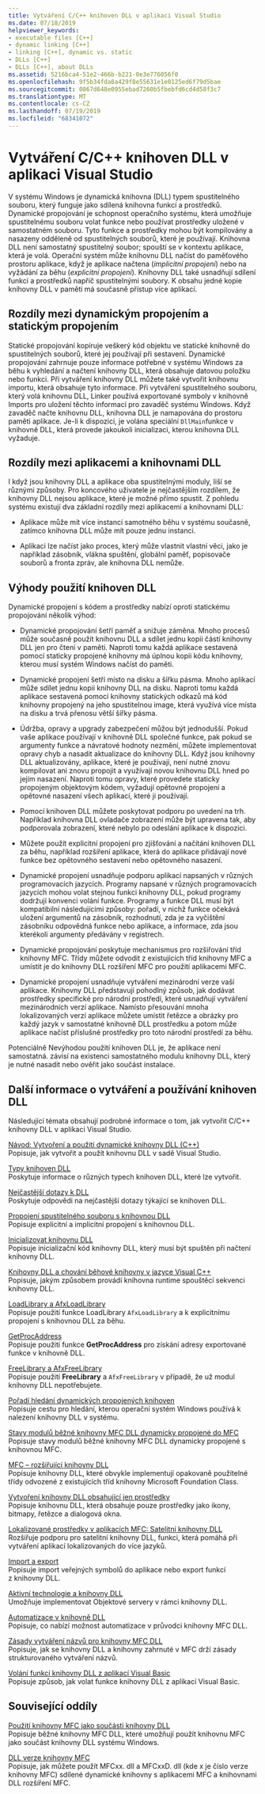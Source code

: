 ```yaml
---
title: Vytváření C/C++ knihoven DLL v aplikaci Visual Studio
ms.date: 07/18/2019
helpviewer_keywords:
- executable files [C++]
- dynamic linking [C++]
- linking [C++], dynamic vs. static
- DLLs [C++]
- DLLs [C++], about DLLs
ms.assetid: 5216bca4-51e2-466b-b221-0e3e776056f0
ms.openlocfilehash: 9f5b34fda8a429f8e55631e1e0125ed6f79d5bae
ms.sourcegitcommit: 0867d648e0955ebad7260b5fbebfd6cd4d58f3c7
ms.translationtype: MT
ms.contentlocale: cs-CZ
ms.lasthandoff: 07/19/2019
ms.locfileid: "68341072"
---
```

# <a name="create-cc-dlls-in-visual-studio"></a>Vytváření C/C++ knihoven DLL v aplikaci Visual Studio

V systému Windows je dynamická knihovna (DLL) typem spustitelného souboru, který funguje jako sdílená knihovna funkcí a prostředků. Dynamické propojování je schopnost operačního systému, která umožňuje spustitelnému souboru volat funkce nebo používat prostředky uložené v samostatném souboru. Tyto funkce a prostředky mohou být kompilovány a nasazeny odděleně od spustitelných souborů, které je používají. Knihovna DLL není samostatný spustitelný soubor; spouští se v kontextu aplikace, která je volá. Operační systém může knihovnu DLL načíst do paměťového prostoru aplikace, když je aplikace načtena (*implicitní propojení*) nebo na vyžádání za běhu (*explicitní propojení*). Knihovny DLL také usnadňují sdílení funkcí a prostředků napříč spustitelnými soubory. K obsahu jedné kopie knihovny DLL v paměti má současně přístup více aplikací.

## <a name="differences-between-dynamic-linking-and-static-linking"></a>Rozdíly mezi dynamickým propojením a statickým propojením

Statické propojování kopíruje veškerý kód objektu ve statické knihovně do spustitelných souborů, které jej používají při sestavení. Dynamické propojování zahrnuje pouze informace potřebné v systému Windows za běhu k vyhledání a načtení knihovny DLL, která obsahuje datovou položku nebo funkci. Při vytváření knihovny DLL můžete také vytvořit knihovnu importu, která obsahuje tyto informace. Při vytváření spustitelného souboru, který volá knihovnu DLL, Linker používá exportované symboly v knihovně Imports pro uložení těchto informací pro zavaděč systému Windows. Když zavaděč načte knihovnu DLL, knihovna DLL je namapována do prostoru paměti aplikace. Je-li k dispozici, je volána speciální `DllMain`funkce v knihovně DLL, která provede jakoukoli inicializaci, kterou knihovna DLL vyžaduje.

<a name="differences-between-applications-and-dlls"></a>

## <a name="differences-between-applications-and-dlls"></a>Rozdíly mezi aplikacemi a knihovnami DLL

I když jsou knihovny DLL a aplikace oba spustitelnými moduly, liší se různými způsoby. Pro koncového uživatele je nejčastějším rozdílem, že knihovny DLL nejsou aplikace, které je možné přímo spustit. Z pohledu systému existují dva základní rozdíly mezi aplikacemi a knihovnami DLL:

- Aplikace může mít více instancí samotného běhu v systému současně, zatímco knihovna DLL může mít pouze jednu instanci.

- Aplikaci lze načíst jako proces, který může vlastnit vlastní věci, jako je například zásobník, vlákna spuštění, globální paměť, popisovače souborů a fronta zpráv, ale knihovna DLL nemůže.

<a name="advantages-of-using-dlls"></a>

## <a name="advantages-of-using-dlls"></a>Výhody použití knihoven DLL

Dynamické propojení s kódem a prostředky nabízí oproti statickému propojování několik výhod:

- Dynamické propojování šetří paměť a snižuje záměna. Mnoho procesů může současně použít knihovnu DLL a sdílet jednu kopii částí knihovny DLL jen pro čtení v paměti. Naproti tomu každá aplikace sestavená pomocí staticky propojené knihovny má úplnou kopii kódu knihovny, kterou musí systém Windows načíst do paměti.

- Dynamické propojení šetří místo na disku a šířku pásma. Mnoho aplikací může sdílet jednu kopii knihovny DLL na disku. Naproti tomu každá aplikace sestavená pomocí knihovny statických odkazů má kód knihovny propojený na jeho spustitelnou image, která využívá více místa na disku a trvá přenosu větší šířky pásma.

- Údržba, opravy a upgrady zabezpečení můžou být jednodušší. Pokud vaše aplikace používají v knihovně DLL společné funkce, pak pokud se argumenty funkce a návratové hodnoty nezmění, můžete implementovat opravy chyb a nasadit aktualizace do knihovny DLL. Když jsou knihovny DLL aktualizovány, aplikace, které je používají, není nutné znovu kompilovat ani znovu propojit a využívají novou knihovnu DLL hned po jejím nasazení. Naproti tomu opravy, které provedete staticky propojeným objektovým kódem, vyžadují opětovné propojení a opětovné nasazení všech aplikací, které ji používají.

- Pomocí knihoven DLL můžete poskytovat podporu po uvedení na trh. Například knihovna DLL ovladače zobrazení může být upravena tak, aby podporovala zobrazení, které nebylo po odeslání aplikace k dispozici.

- Můžete použít explicitní propojení pro zjišťování a načítání knihoven DLL za běhu, například rozšíření aplikace, která do aplikace přidávají nové funkce bez opětovného sestavení nebo opětovného nasazení.

- Dynamické propojení usnadňuje podporu aplikací napsaných v různých programovacích jazycích. Programy napsané v různých programovacích jazycích mohou volat stejnou funkci knihovny DLL, pokud programy dodržují konvenci volání funkce. Programy a funkce DLL musí být kompatibilní následujícími způsoby: pořadí, v nichž funkce očekává uložení argumentů na zásobník, rozhodnutí, zda je za vyčištění zásobníku odpovědná funkce nebo aplikace, a informace, zda jsou kterékoli argumenty předávány v registrech.

- Dynamické propojování poskytuje mechanismus pro rozšiřování tříd knihovny MFC. Třídy můžete odvodit z existujících tříd knihovny MFC a umístit je do knihovny DLL rozšíření MFC pro použití aplikacemi MFC.

- Dynamické propojení usnadňuje vytváření mezinárodní verze vaší aplikace. Knihovny DLL představují pohodlný způsob, jak dodávat prostředky specifické pro národní prostředí, které usnadňují vytváření mezinárodních verzí aplikace. Namísto přesouvání mnoha lokalizovaných verzí aplikace můžete umístit řetězce a obrázky pro každý jazyk v samostatné knihovně DLL prostředku a potom může aplikace načíst příslušné prostředky pro toto národní prostředí za běhu.

Potenciálně Nevýhodou použití knihoven DLL je, že aplikace není samostatná. závisí na existenci samostatného modulu knihovny DLL, který je nutné nasadit nebo ověřit jako součást instalace.

## <a name="more-information-on-how-to-create-and-use-dlls"></a>Další informace o vytváření a používání knihoven DLL

Následující témata obsahují podrobné informace o tom, jak vytvořit C/C++ knihovny DLL v aplikaci Visual Studio.

[Návod: Vytvoření a použití dynamické knihovny DLL (C++)](walkthrough-creating-and-using-a-dynamic-link-library-cpp.md)<br/>
Popisuje, jak vytvořit a použít knihovnu DLL v sadě Visual Studio.

[Typy knihoven DLL](kinds-of-dlls.md)<br/>
Poskytuje informace o různých typech knihoven DLL, které lze vytvořit.

[Nejčastější dotazy k DLL](dll-frequently-asked-questions.md)<br/>
Poskytuje odpovědi na nejčastější dotazy týkající se knihoven DLL.

[Propojení spustitelného souboru s knihovnou DLL](linking-an-executable-to-a-dll.md)<br/>
Popisuje explicitní a implicitní propojení s knihovnou DLL.

[Inicializovat knihovnu DLL](run-time-library-behavior.md#initializing-a-dll)<br/>
Popisuje inicializační kód knihovny DLL, který musí být spuštěn při načtení knihovny DLL.

[Knihovny DLL a chování běhové knihovny v jazyce Visual C++](run-time-library-behavior.md)<br/>
Popisuje, jakým způsobem provádí knihovna runtime spouštěcí sekvenci knihovny DLL.

[LoadLibrary a AfxLoadLibrary](loadlibrary-and-afxloadlibrary.md)<br/>
Popisuje použití  funkce LoadLibrary `AfxLoadLibrary` a k explicitnímu propojení s knihovnou DLL za běhu.

[GetProcAddress](getprocaddress.md)<br/>
Popisuje použití funkce **GetProcAddress** pro získání adresy exportované funkce v knihovně DLL.

[FreeLibrary a AfxFreeLibrary](freelibrary-and-afxfreelibrary.md)<br/>
Popisuje použití **FreeLibrary** a `AfxFreeLibrary` v případě, že už modul knihovny DLL nepotřebujete.

[Pořadí hledání dynamických propojených knihoven](/windows/desktop/Dlls/dynamic-link-library-search-order)<br/>
Popisuje cestu pro hledání, kterou operační systém Windows používá k nalezení knihovny DLL v systému.

[Stavy modulů běžné knihovny MFC DLL dynamicky propojené do MFC](module-states-of-a-regular-dll-dynamically-linked-to-mfc.md)<br/>
Popisuje stavy modulů běžné knihovny MFC DLL dynamicky propojené s knihovnou MFC.

[MFC – rozšiřující knihovny DLL](extension-dlls-overview.md)<br/>
Popisuje knihovny DLL, které obvykle implementují opakovaně použitelné třídy odvozené z existujících tříd knihovny Microsoft Foundation Class.

[Vytvoření knihovny DLL obsahující jen prostředky](creating-a-resource-only-dll.md)<br/>
Popisuje knihovnu DLL, která obsahuje pouze prostředky jako ikony, bitmapy, řetězce a dialogová okna.

[Lokalizované prostředky v aplikacích MFC: Satelitní knihovny DLL](localized-resources-in-mfc-applications-satellite-dlls.md)<br/>
Rozšiřuje podporu pro satelitní knihovny DLL, funkci, která pomáhá při vytváření aplikací lokalizovaných do více jazyků.

[Import a export](importing-and-exporting.md)<br/>
Popisuje import veřejných symbolů do aplikace nebo export funkcí z knihovny DLL.

[Aktivní technologie a knihovny DLL](active-technology-and-dlls.md)<br/>
Umožňuje implementovat Objektové servery v rámci knihovny DLL.

[Automatizace v knihovně DLL](automation-in-a-dll.md)<br/>
Popisuje, co nabízí možnost automatizace v průvodci knihovny MFC DLL.

[Zásady vytváření názvů pro knihovny MFC DLL](../mfc/mfc-library-versions.md#mfc-static-library-naming-conventions)<br/>
Popisuje, jak se knihovny DLL a knihovny zahrnuté v MFC drží zásady strukturovaného vytváření názvů.

[Volání funkcí knihovny DLL z aplikací Visual Basic](calling-dll-functions-from-visual-basic-applications.md)<br/>
Popisuje způsob, jak volat funkce knihovny DLL z aplikací Visual Basic.

## <a name="related-sections"></a>Související oddíly

[Použití knihovny MFC jako součásti knihovny DLL](../mfc/tn011-using-mfc-as-part-of-a-dll.md)<br/>
Popisuje běžné knihovny MFC DLL, které umožňují použít knihovnu MFC jako součást knihovny DLL systému Windows.

[DLL verze knihovny MFC](../mfc/tn033-dll-version-of-mfc.md)<br/>
Popisuje, jak můžete použít MFCxx. dll a MFCxxD. dll (kde x je číslo verze knihovny MFC) sdílené dynamické knihovny s aplikacemi MFC a knihovnami DLL rozšíření MFC.
